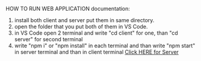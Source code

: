 HOW TO RUN WEB APPLICATION
documentation:

1. install both client and server put them in same directory. 
2. open the folder that you put both of them in VS Code.
3. in VS Code open 2 terminal and write "cd client" for one, than "cd server" for second terminal
4. write "npm i" or "npm install" in each terminal and than write "npm start" in server terminal and than in client terminal
[Click HERE for Server](https://github.com/vusyy/server)
